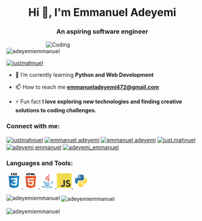 <h1 align="center">Hi 👋, I'm Emmanuel Adeyemi</h1>
<h3 align="center">An aspiring software engineer</h3>
<img align="right" alt="Coding" width="400" src="https://cdn.dribbble.com/users/1292677/screenshots/6139167/media/fcf7fd0c619bb87706533079240915f3.gif">

<p align="left"> <img src="https://komarev.com/ghpvc/?username=adeyemiemmanuel&label=Profile%20views&color=0e75b6&style=flat" alt="adeyemiemmanuel" /> </p>

<p align="left"> <a href="https://twitter.com/justmahnuel" target="blank"><img src="https://img.shields.io/twitter/follow/justmahnuel?logo=twitter&style=for-the-badge" alt="justmahnuel" /></a> </p>

- 🌱 I’m currently learning **Python and Web Development**

- 📫 How to reach me **emmanueladeyemi472@gmail.com**

- ⚡ Fun fact **I love exploring new technologies and finding creative solutions to coding challenges.**

<h3 align="left">Connect with me:</h3>
<p align="left">
<a href="https://twitter.com/just.mahnuel" target="blank"><img align="center" src="https://raw.githubusercontent.com/rahuldkjain/github-profile-readme-generator/master/src/images/icons/Social/twitter.svg" alt="justmahnuel" height="30" width="40" /></a>
<a href="https://linkedin.com/in/emmanuel-adeyemi-90a06622b/" target="blank"><img align="center" src="https://raw.githubusercontent.com/rahuldkjain/github-profile-readme-generator/master/src/images/icons/Social/linked-in-alt.svg" alt="emmanuel adeyemi" height="30" width="40" /></a>
<a href="https://stackoverflow.com/users/21902648/emmanuel-adeyemi" target="blank"><img align="center" src="https://raw.githubusercontent.com/rahuldkjain/github-profile-readme-generator/master/src/images/icons/Social/stack-overflow.svg" alt="emmanuel adeyemi" height="30" width="40" /></a>
<a href="https://instagram.com/just.mahnuel" target="blank"><img align="center" src="https://raw.githubusercontent.com/rahuldkjain/github-profile-readme-generator/master/src/images/icons/Social/instagram.svg" alt="just.mahnuel" height="30" width="40" /></a>
<a href="https://www.hackerrank.com/emmanueladeyemi2" target="blank"><img align="center" src="https://raw.githubusercontent.com/rahuldkjain/github-profile-readme-generator/master/src/images/icons/Social/hackerrank.svg" alt="adeyemi emmanuel" height="30" width="40" /></a>
<a href="https://www.leetcode.com/adeyemi_emmanuel" target="blank"><img align="center" src="https://raw.githubusercontent.com/rahuldkjain/github-profile-readme-generator/master/src/images/icons/Social/leet-code.svg" alt="adeyemi_emmanuel" height="30" width="40" /></a>
</p>

<h3 align="left">Languages and Tools:</h3>
<p align="left"> <a href="https://www.w3schools.com/css/" target="_blank" rel="noreferrer"> <img src="https://raw.githubusercontent.com/devicons/devicon/master/icons/css3/css3-original-wordmark.svg" alt="css3" width="40" height="40"/> </a> <a href="https://www.w3.org/html/" target="_blank" rel="noreferrer"> <img src="https://raw.githubusercontent.com/devicons/devicon/master/icons/html5/html5-original-wordmark.svg" alt="html5" width="40" height="40"/> </a> <a href="https://www.java.com" target="_blank" rel="noreferrer"> <img src="https://raw.githubusercontent.com/devicons/devicon/master/icons/java/java-original.svg" alt="java" width="40" height="40"/> </a> <a href="https://developer.mozilla.org/en-US/docs/Web/JavaScript" target="_blank" rel="noreferrer"> <img src="https://raw.githubusercontent.com/devicons/devicon/master/icons/javascript/javascript-original.svg" alt="javascript" width="40" height="40"/> </a> <a href="https://www.python.org" target="_blank" rel="noreferrer"> <img src="https://raw.githubusercontent.com/devicons/devicon/master/icons/python/python-original.svg" alt="python" width="40" height="40"/> </a> </p>

<p><img align="left" src="https://github-readme-stats.vercel.app/api/top-langs?username=adeyemiemmanuel&show_icons=true&locale=en&layout=compact" alt="adeyemiemmanuel" /></p>

<p>&nbsp;<img align="center" src="https://github-readme-stats.vercel.app/api?username=adeyemiemmanuel&show_icons=true&locale=en" alt="adeyemiemmanuel" /></p>

<p><img align="center" src="https://github-readme-streak-stats.herokuapp.com/?user=adeyemiemmanuel&" alt="adeyemiemmanuel" /></p>
